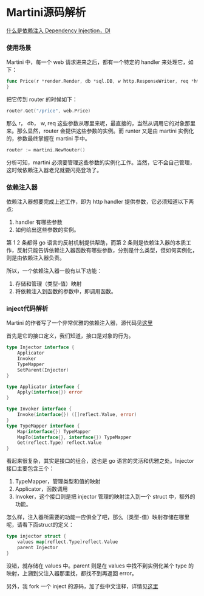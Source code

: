 Martini源码解析
===

[什么是依赖注入 Dependency Injection，DI](http://nerdyang.com/post/yi-lai-zhu-ru)

### 使用场景

Martini 中，每一个 web 请求进来之后，都有一个特定的 handler 来处理它，如下：

```go
func Price(r *render.Render, db *sql.DB, w http.ResponseWriter, req *http.Request) {
}
```

把它传到 router 的时候如下：

```go
router.Get("/price", web.Price)
```

那么 r， db， w, req 这些参数从哪里来呢，最直接的，当然从调用它的对象那里来。那么显然，router 会提供这些参数的实例。而 runter 又是由 martini 实例化的，参数最终掌握在 martini 手中。

```go
router := martini.NewRouter()
```

分析可知，martini 必须要管理这些参数的实例化工作。当然，它不会自己管理，这时候依赖注入器老兄就要闪亮登场了。

### 依赖注入器

依赖注入器想要完成上述工作，即为 http handler 提供参数，它必须知道以下两点:

1. handler 有哪些参数
2. 如何给出这些参数的实例。

第 1 2 条都得 go 语言的反射机制提供帮助，而第 2 条则是依赖注入器的本质工作，反射只能告诉依赖注入器函数有哪些参数，分别是什么类型，但如何实例化，则是由依赖注入器负责。

所以，一个依赖注入器一般有以下功能：

1. 存储和管理（类型-值）映射
2. 将依赖注入到函数的参数中，即调用函数。


### inject代码解析

Martini 的作者写了一个非常优雅的依赖注入器，源代码见[这里](https://github.com/codegangsta/inject)

首先是它的接口定义，我们知道，接口是对象的行为。

```go
type Injector interface {
    Applicator
    Invoker
    TypeMapper
    SetParent(Injector)
}

type Applicator interface {
    Apply(interface{}) error
}

type Invoker interface {
    Invoke(interface{}) ([]reflect.Value, error)
}
type TypeMapper interface {
    Map(interface{}) TypeMapper
    MapTo(interface{}, interface{}) TypeMapper
    Get(reflect.Type) reflect.Value
}
```
看起来很复杂，其实是接口的组合，这也是 go 语言的灵活和优雅之处。Injector 接口主要包含三个：

1. TypeMapper，管理类型和值的映射
2. Applicator，函数调用
3. Invoker，这个接口则是把 injector 管理的映射注入到一个 struct 中，额外的功能。

怎么样，注入器所需要的功能一应俱全了吧，那么（类型-值）映射存储在哪里呢，请看下面struct的定义：

```go
type injector struct {
    values map[reflect.Type]reflect.Value
    parent Injector
}
```
没错，就存储在 values 中。parent 则是在 values 中找不到实例化某个 type 的映射，上溯到父注入器那里找，都找不到再返回 error。

另外，我 fork 一个 inject 的源码，加了些中文注释，详情见[这里](https://github.com/rnoldo/inject)
